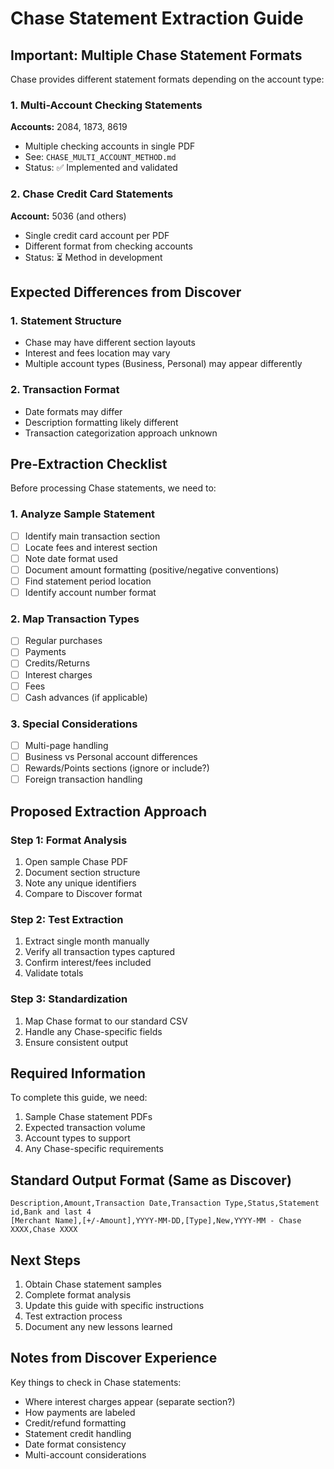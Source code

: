 # Chase Statement Extraction Guide

## Important: Multiple Chase Statement Formats

Chase provides different statement formats depending on the account type:

### 1. Multi-Account Checking Statements
**Accounts:** 2084, 1873, 8619
- Multiple checking accounts in single PDF
- See: `CHASE_MULTI_ACCOUNT_METHOD.md`
- Status: ✅ Implemented and validated

### 2. Chase Credit Card Statements  
**Account:** 5036 (and others)
- Single credit card account per PDF
- Different format from checking accounts
- Status: ⏳ Method in development

## Expected Differences from Discover

### 1. Statement Structure
- Chase may have different section layouts
- Interest and fees location may vary
- Multiple account types (Business, Personal) may appear differently

### 2. Transaction Format
- Date formats may differ
- Description formatting likely different
- Transaction categorization approach unknown

## Pre-Extraction Checklist

Before processing Chase statements, we need to:

### 1. Analyze Sample Statement
- [ ] Identify main transaction section
- [ ] Locate fees and interest section
- [ ] Note date format used
- [ ] Document amount formatting (positive/negative conventions)
- [ ] Find statement period location
- [ ] Identify account number format

### 2. Map Transaction Types
- [ ] Regular purchases
- [ ] Payments
- [ ] Credits/Returns
- [ ] Interest charges
- [ ] Fees
- [ ] Cash advances (if applicable)

### 3. Special Considerations
- [ ] Multi-page handling
- [ ] Business vs Personal account differences
- [ ] Rewards/Points sections (ignore or include?)
- [ ] Foreign transaction handling

## Proposed Extraction Approach

### Step 1: Format Analysis
1. Open sample Chase PDF
2. Document section structure
3. Note any unique identifiers
4. Compare to Discover format

### Step 2: Test Extraction
1. Extract single month manually
2. Verify all transaction types captured
3. Confirm interest/fees included
4. Validate totals

### Step 3: Standardization
1. Map Chase format to our standard CSV
2. Handle any Chase-specific fields
3. Ensure consistent output

## Required Information

To complete this guide, we need:
1. Sample Chase statement PDFs
2. Expected transaction volume
3. Account types to support
4. Any Chase-specific requirements

## Standard Output Format (Same as Discover)

```csv
Description,Amount,Transaction Date,Transaction Type,Status,Statement id,Bank and last 4
[Merchant Name],[+/-Amount],YYYY-MM-DD,[Type],New,YYYY-MM - Chase XXXX,Chase XXXX
```

## Next Steps

1. Obtain Chase statement samples
2. Complete format analysis
3. Update this guide with specific instructions
4. Test extraction process
5. Document any new lessons learned

## Notes from Discover Experience

Key things to check in Chase statements:
- Where interest charges appear (separate section?)
- How payments are labeled
- Credit/refund formatting
- Statement credit handling
- Date format consistency
- Multi-account considerations